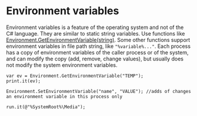 # Environment variables

Environment variables is a feature of the operating system and not of the C# language. They are similar to static string variables. Use functions like [Environment.GetEnvironmentVariable(string)](https://www.google.com/search?q=System.Environment.GetEnvironmentVariable+method). Some other functions support environment variables in file path string, like `"%variable%..."`. Each process has a copy of environment variables of the caller process or of the system, and can modify the copy (add, remove, change values), but usually does not modify the system environment variables.

```
var ev = Environment.GetEnvironmentVariable("TEMP");
print.it(ev);

Environment.SetEnvironmentVariable("name", "VALUE"); //adds of changes an environment variable in this process only

run.it(@"%SystemRoot%\Media");
```